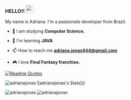### HELLO!! <img src="https://media.giphy.com/media/hvRJCLFzcasrR4ia7z/giphy.gif" width="25px"></a>
My name is Adriana. I'm a passionate developer from Brazil.</h3>

- 📖 I am studying **Computer Science.**

- 🌱 I'm learning **JAVA**

- 📫 How to reach me **adriana.jonas444@gmail.com**

- 🎮 I love **Final Fantasy franchise.**


[![Readme Quotes](https://quotes-github-readme.vercel.app/api?type=horizontal&theme=dracula&border=true&quote=If+you're+always+trying+to+be+normal,+you+will+never+know+how+amazing+you+can+be.&author=Maya+Angelou)](https://github.com/piyushsuthar/github-readme-quotes)


<p><img align="left" src="https://github-readme-stats.vercel.app/api?username=adrianajonas&theme=vue-dark&show_icons=true&hide_border=false&count_private=true" alt="adrianajonas" /></p>
![adrianajonas's Stats]()
<p>
  <img align="left" src="https://github-readme-streak-stats.herokuapp.com/?user=adrianajonas&theme=vue-dark&hide_border=false" alt="adrianajonas" /></p>
</p>

<p><img align="center" src="https://github-readme-stats.vercel.app/api/top-langs/?username=adrianajonas&theme=vue-dark&show_icons=true&hide_border=false&layout=compact" alt="adrianajonas" /></p>

